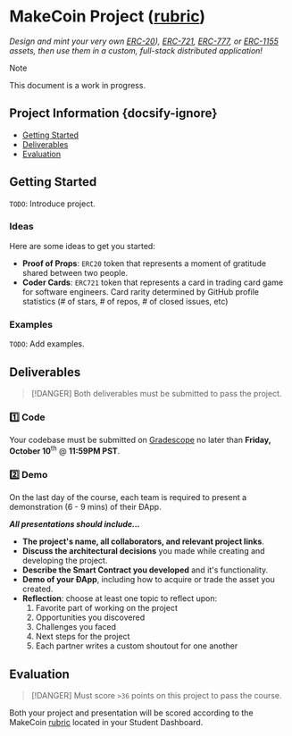 # MakeCoin Project ([rubric](https://www.makeschool.com/rubrics/UnVicmljLTE5Mg==))

_Design and mint your very own [ERC-20](https://docs.openzeppelin.com/contracts/3.x/er20)), [ERC-721](https://docs.openzeppelin.com/contracts/3.x/erc721), [ERC-777](https://docs.openzeppelin.com/contracts/3.x/erc777), or [ERC-1155](https://docs.openzeppelin.com/contracts/3.x/erc1155) assets, then use them in a custom, full-stack distributed application!_

> [!NOTE]
> This document is a work in progress.

<!-- omit in toc -->
## Project Information {docsify-ignore}

- [Getting Started](#getting-started)
- [Deliverables](#deliverables)
- [Evaluation](#evaluation)

## Getting Started

`TODO`: Introduce project.

### Ideas

Here are some ideas to get you started:

- **Proof of Props**: `ERC20` token that represents a moment of gratitude shared between two people.
- **Coder Cards**: `ERC721`  token that represents a card in trading card game for software engineers. Card rarity determined by GitHub profile statistics (# of stars, # of repos, # of closed issues, etc)

### Examples

`TODO`: Add examples.

## Deliverables

> [!DANGER]
> Both deliverables must be submitted to pass the project.

### 1️⃣ Code

Your codebase must be submitted on [Gradescope] no later than **Friday, October 10**<sup>th</sup> @ **11:59PM PST**.

### 2️⃣ Demo

On the last day of the course, each team is required to present a demonstration (6 - 9 mins) of their ÐApp.

**_All presentations should include..._**

- **The project's name, all collaborators, and relevant project links**.
- **Discuss the architectural decisions** you made while creating and developing the project.
- **Describe the Smart Contract you developed** and it's functionality.
- **Demo of your ÐApp**, including how to acquire or trade the asset you created.
- **Reflection**: choose at least one topic to reflect upon:
   1. Favorite part of working on the project
   1. Opportunities you discovered
   1. Challenges you faced
   1. Next steps for the project
   1. Each partner writes a custom shoutout for one another

## Evaluation

> [!DANGER]
> Must score `>36` points on this project to pass the course.

Both your project and presentation will be scored according to the MakeCoin [rubric] located in your Student Dashboard.

[rubric]: https://www.makeschool.com/rubrics/UnVicmljLTE5Mg==
[Gradescope]: https://make.sc/bew2.4-gradescope
